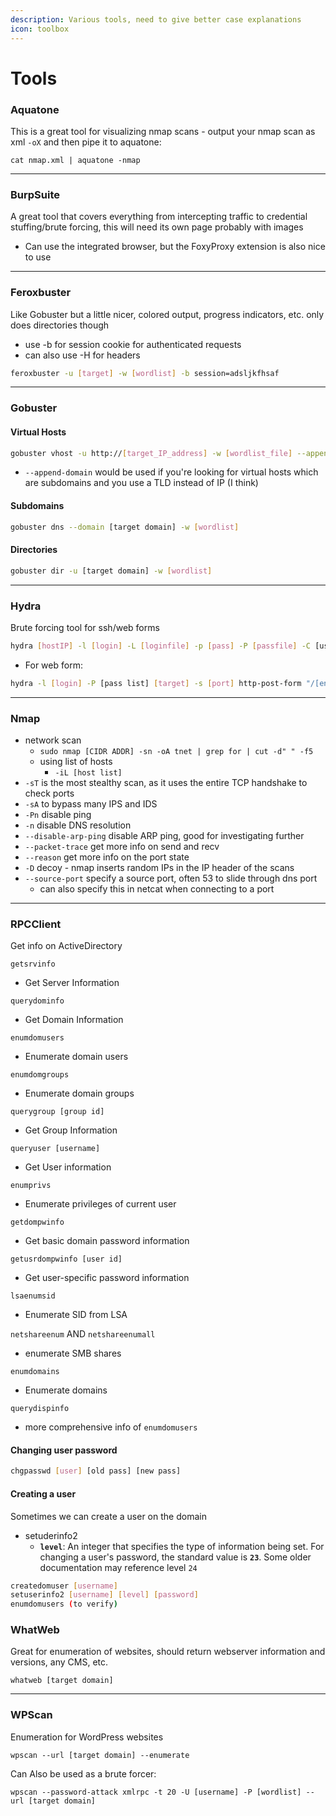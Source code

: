 ```yaml
---
description: Various tools, need to give better case explanations
icon: toolbox
---
```


# Tools

### Aquatone

This is a great tool for visualizing nmap scans - output your nmap scan as xml `-oX` and then pipe it to aquatone:

```
cat nmap.xml | aquatone -nmap
```

***

### BurpSuite

A great tool that covers everything from intercepting traffic to credential stuffing/brute forcing, this will need its own page probably with images

* Can use the integrated browser, but the FoxyProxy extension is also nice to use

***

### Feroxbuster

Like Gobuster but a little nicer, colored output, progress indicators, etc. only does directories though

* use -b for session cookie for authenticated requests
* can also use -H for headers

```sh
feroxbuster -u [target] -w [wordlist] -b session=adsljkfhsaf
```

***

### Gobuster

#### Virtual Hosts

```sh
gobuster vhost -u http://[target_IP_address] -w [wordlist_file] --append-domain
```

* `--append-domain` would be used if you're looking for virtual hosts which are subdomains and you use a TLD instead of IP (I think)

#### Subdomains

```sh
gobuster dns --domain [target domain] -w [wordlist]
```

#### Directories

```sh
gobuster dir -u [target domain] -w [wordlist]
```

***

### Hydra

Brute forcing tool for ssh/web forms

```sh
hydra [hostIP] -l [login] -L [loginfile] -p [pass] -P [passfile] -C [user:pass file] [service]
```

* For web form:

```sh
hydra -l [login] -P [pass list] [target] -s [port] http-post-form "/[endpoint.ext]:[userparam]=^USER^&[passparam]=^PASS^:F=[failure string]"
```

***

### Nmap

* network scan
  * `sudo nmap [CIDR ADDR] -sn -oA tnet | grep for | cut -d" " -f5`
  * using list of hosts
    * `-iL [host list]`
* `-sT` is the most stealthy scan, as it uses the entire TCP handshake to check ports
* `-sA` to bypass many IPS and IDS
* `-Pn` disable ping
* `-n` disable DNS resolution
* `--disable-arp-ping` disable ARP ping, good for investigating further
* `--packet-trace` get more info on send and recv
* `--reason` get more info on the port state
* `-D` decoy - nmap inserts random IPs in the IP header of the scans
* `--source-port` specify a source port, often 53 to slide through dns port
  * can also specify this in netcat when connecting to a port

***

### RPCClient

Get info on ActiveDirectory

`getsrvinfo`&#x20;

* Get Server Information

`querydominfo`

* Get Domain Information

`enumdomusers`

* Enumerate domain users

`enumdomgroups`

* Enumerate domain groups

`querygroup [group id]`

* Get Group Information

`queryuser [username]`

* Get User information

`enumprivs`

* Enumerate privileges of current user

`getdompwinfo`

* Get basic domain password information

`getusrdompwinfo [user id]`

* Get user-specific password information

`lsaenumsid`

* Enumerate SID from LSA

`netshareenum` AND `netshareenumall`

* enumerate SMB shares

`enumdomains`

* Enumerate domains

`querydispinfo`

* more comprehensive info of `enumdomusers`

#### Changing user password

```sh
chgpasswd [user] [old pass] [new pass]
```

#### Creating a user

Sometimes we can create a user on the domain

* setuderinfo2
  * &#x20;  **`level`**: An integer that specifies the type of information being set. For changing a user's password, the standard value is **`23`**. Some older documentation may reference level `24`

```sh
createdomuser [username]
setuserinfo2 [username] [level] [password]
enumdomusers (to verify)
```

### WhatWeb

Great for enumeration of websites, should return webserver information and versions, any CMS, etc.

```shell-session
whatweb [target domain]
```

***

### WPScan

Enumeration for WordPress websites

```
wpscan --url [target domain] --enumerate
```

Can Also be used as a brute forcer:

```
wpscan --password-attack xmlrpc -t 20 -U [username] -P [wordlist] --url [target domain]
```
